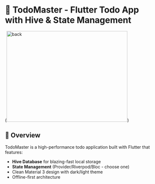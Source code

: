 # 📱 TodoMaster - Flutter Todo App with Hive & State Management

(<img width="400" height="300" alt="back" src="https://github.com/user-attachments/assets/fe779972-7b0f-4ab9-b17f-eae7566e4be6" />) 


## 🌟 Overview
TodoMaster is a high-performance todo application built with Flutter that features:
- **Hive Database** for blazing-fast local storage
- **State Management** (Provider/Riverpod/Bloc - choose one)
- Clean Material 3 design with dark/light theme
- Offline-first architecture


